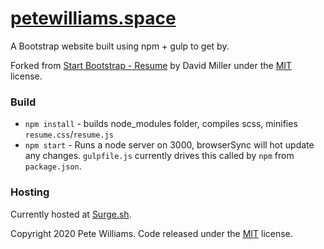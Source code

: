 # [petewilliams.space](http://petewilliams.space)
A Bootstrap website built using npm + gulp to get by.

Forked from [Start Bootstrap - Resume](https://startbootstrap.com/template-overviews/resume/) by David Miller under the [MIT](https://github.com/BlackrockDigital/startbootstrap-resume/blob/gh-pages/LICENSE) license.

### Build

* `npm install` - builds node_modules folder, compiles scss, minifies `resume.css`/`resume.js`
* `npm start` - Runs a node server on 3000, browserSync will hot update any changes. `gulpfile.js` currently drives this called by `npm` from `package.json`.

### Hosting
Currently hosted at [Surge.sh](https://surge.sh). 


Copyright 2020 Pete Williams. Code released under the [MIT](https://github.com/BlackrockDigital/startbootstrap-resume/blob/gh-pages/LICENSE) license.